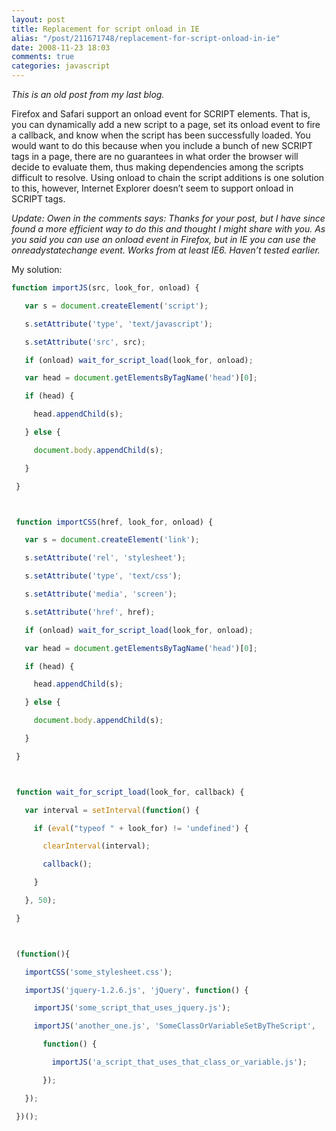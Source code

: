```yaml
---
layout: post
title: Replacement for script onload in IE
alias: "/post/211671748/replacement-for-script-onload-in-ie"
date: 2008-11-23 18:03
comments: true
categories: javascript
---
```

<p><i>This is an old post from my last blog.</i></p>

<p>Firefox and Safari support an onload event for SCRIPT elements.  That is, you can dynamically add a new script to a page, set its onload event to fire a callback, and know when the script has been successfully loaded.  You would want to do this because when you include a bunch of new SCRIPT tags in a page, there are no guarantees in what order the browser will decide to evaluate them, thus making dependencies among the scripts difficult to resolve.  Using onload to chain the script additions is one solution to this, however, Internet Explorer doesn&#8217;t seem to support onload in SCRIPT tags.</p>

<p><i>Update: Owen in the comments says: Thanks for your post, but I have since found a more efficient way to do this and thought I might share with you. As you said you can use an onload event in Firefox, but in IE you can use the onreadystatechange event. Works from at least IE6. Haven’t tested earlier.</i></p>

<p>My solution:</p>

``` javascript
function importJS(src, look_for, onload) {

   var s = document.createElement('script');

   s.setAttribute('type', 'text/javascript');

   s.setAttribute('src', src);

   if (onload) wait_for_script_load(look_for, onload);

   var head = document.getElementsByTagName('head')[0];

   if (head) {

     head.appendChild(s);

   } else {

     document.body.appendChild(s);

   }

 }



 function importCSS(href, look_for, onload) {

   var s = document.createElement('link');

   s.setAttribute('rel', 'stylesheet');

   s.setAttribute('type', 'text/css');

   s.setAttribute('media', 'screen');

   s.setAttribute('href', href);

   if (onload) wait_for_script_load(look_for, onload);

   var head = document.getElementsByTagName('head')[0];

   if (head) {

     head.appendChild(s);

   } else {

     document.body.appendChild(s);

   }

 }



 function wait_for_script_load(look_for, callback) {

   var interval = setInterval(function() {

     if (eval("typeof " + look_for) != 'undefined') {

       clearInterval(interval);

       callback();

     }

   }, 50);

 }



 (function(){

   importCSS('some_stylesheet.css');

   importJS('jquery-1.2.6.js', 'jQuery', function() {

     importJS('some_script_that_uses_jquery.js');

     importJS('another_one.js', 'SomeClassOrVariableSetByTheScript',

       function() {

         importJS('a_script_that_uses_that_class_or_variable.js');

       });

   });

 })();
```
